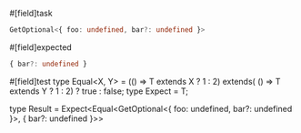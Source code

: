 #[field]task
```ts
GetOptional<{ foo: undefined, bar?: undefined }>
```

#[field]expected
```ts
{ bar?: undefined }
```

#[field]test
type Equal<X, Y> = (<T>() => T extends X ? 1 : 2) extends(
    <T>() => T extends Y ? 1 : 2) ? true : false;
type Expect<T extends true> = T;

type Result = Expect<Equal<GetOptional<{ foo: undefined, bar?: undefined }>, { bar?: undefined }>>